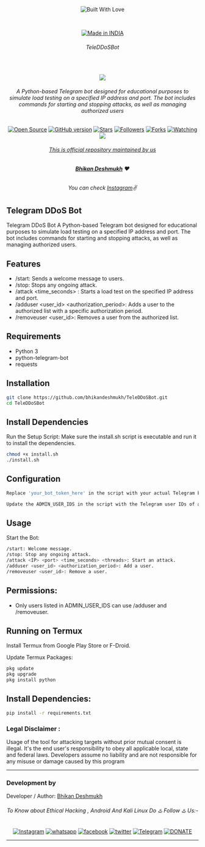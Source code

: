 
<p align=center>
  <img title="Built With Love" src="https://forthebadge.com/images/badges/built-with-love.svg"></p>

  <br>

<p align=center>
  <a href="https://www.instagram.com/bhikan_deshmukh"><img title="Made in INDIA" src="https://img.shields.io/badge/MADE%20IN-INDIA-SCRIPT?colorA=%23ff8100&colorB=%23017e40&colorC=%23ff0000&style=for-the-badge"></a>
  </p>

###### <p align="center"> *TeleDDoSBot*

  <br>

<p align="center"><img src="#"></p>

###### <p align="center">A Python-based Telegram bot designed for educational purposes to simulate load testing on a specified IP address and port. The bot includes commands for starting and stopping attacks, as well as managing authorized users
<p align=center>
  <a href="https://www.instagram.com/bhikan_deshmukh"><img title="Open Source" src="https://img.shields.io/badge/Open%20Source-%E2%99%A5-red" ></a>
  <a href="https://www.instagram.com/bhikan_deshmukh"><img title="GitHub version" src="https://d25lcipzij17d.cloudfront.net/badge.svg?id=gh&type=6&v=1.0&x2=0" ></a>
  <a href="https://www.instagram.com/bhikan_deshmukh"><img title="Stars" src="https://img.shields.io/github/stars/bhikandeshmukh/TeleDDoSBot?style=social" ></a>
  <a href="https://github.com/bhikandeshmukh/followers"><img title="Followers" src="https://img.shields.io/github/followers/bhikandeshmukh?color=blue&style=flat-square"></a>
  <a href="https://github.com/bhikandeshmukh/TeleDDoSBot/network/members"><img title="Forks" src="https://img.shields.io/github/forks/bhikandeshmukh/TeleDDoSBot?color=red&style=flat-square"></a>
  <a href="https://github.com/bhikandeshmukh/TeleDDoSBot/watchers"><img title="Watching" src="https://img.shields.io/github/watchers/bhikandeshmukh/TeleDDoSBot?label=Watchers&color=blue&style=flat-square"></a>
  <a href="#"><img src="https://badges.pufler.dev/visits/bhikandeshmukh/TeleDDoSBot">

###### <p align="center">*This is official repository maintained by us*
###### <p align="center"> *[**Bhikan Deshmukh**](https://www.instagram.com/bhikan_deshmukh/) ❤️*
###### <p align="center"> *You can check [Instagram](https://www.instagram.com/bhikan_deshmukh)✌*

## Telegram DDoS Bot

Telegram DDoS Bot A Python-based Telegram bot designed for educational purposes to simulate load testing on a specified IP address and port. The bot includes commands for starting and stopping attacks, as well as managing authorized users.

## Features
* /start: Sends a welcome message to users.
* /stop: Stops any ongoing attack.
* /attack <IP> <port> <time_seconds> <threads>: Starts a load test on the specified IP address and port.
* /adduser <user_id> <authorization_period>: Adds a user to the authorized list with a specific 
  authorization period.
* /removeuser <user_id>: Removes a user from the authorized list.

## Requirements
* Python 3
* python-telegram-bot
* requests

## Installation
```bash
git clone https://github.com/bhikandeshmukh/TeleDDoSBot.git
cd TeleDDoSBot
```

## Install Dependencies

Run the Setup Script: Make sure the install.sh script is executable and run it to install the dependencies.

```bash
chmod +x install.sh
./install.sh
```
## Configuration

```bash
Replace 'your_bot_token_here' in the script with your actual Telegram bot token. You can obtain this token by creating a bot via BotFather.

Update the ADMIN_USER_IDS in the script with the Telegram user IDs of admins who should have permission to use the /adduser and /removeuser commands.
```
## Usage

Start the Bot:

```bash
/start: Welcome message.
/stop: Stop any ongoing attack.
/attack <IP> <port> <time_seconds> <threads>: Start an attack.
/adduser <user_id> <authorization_period>: Add a user.
/removeuser <user_id>: Remove a user.
```

## Permissions:
* Only users listed in ADMIN_USER_IDS can use /adduser and /removeuser.

## Running on Termux

Install Termux from Google Play Store or F-Droid.

Update Termux Packages:

```bash
pkg update
pkg upgrade
pkg install python
```
## Install Dependencies:


```bash
pip install -r requirements.txt
```

### Legal Disclaimer :

Usage of the tool for attacking targets without prior mutual consent is illegal. It's the end user's responsibility to obey all applicable local, state and federal laws. Developers assume no liability and are not responsible for any misuse or damage caused by this program

-------------------------------------------------------------------------------------

### Development by

Developer / Author: [Bhikan Deshmukh](https://www.instagram.com/bhikan_deshmukh/)

###### <p align="center">To Know about Ethical Hacking , Android And Kali Linux Do ♨️ Follow ♨️ Us:-</p>
<p align="center">
<a href="https://www.instagram.com/bhikan_deshmukh/"><img title="Instagram" src="https://img.shields.io/badge/instagram-%23E4405F.svg?&style=for-the-badge&logo=instagram&logoColor=white"></a>
<a href="https://wa.me/918600525401"><img title="whatsapp" src="https://img.shields.io/badge/WHATSAPP-%2325D366.svg?&style=for-the-badge&logo=whatsapp&logoColor=white"></a>
<a href="https://www.facebook.com/thebhikandeshmukh"><img title="facebook" src="https://img.shields.io/badge/facebook-%231877F2.svg?&style=for-the-badge&logo=facebook&logoColor=white"></a>
<a href="https://www.twitter.com/bhikan_deshmukh/"><img title="twitter" src="https://img.shields.io/badge/twitter-%231DA1F2.svg?&style=for-the-badge&logo=twitter&logoColor=white"></a>
<a href="https://t.me/dev_aladdin"><img title="Telegram" src="https://img.shields.io/badge/Telegram-blue?style=for-the-badge&logo=Telegram"></a>
<a href="https://rzp.io/l/mrbee"><img title="DONATE" src="https://img.shields.io/badge/DONATE-yellow?style=for-the-badge&logo=google-pay"></a>
</p>

-------------------------------------------------------------------------------------
